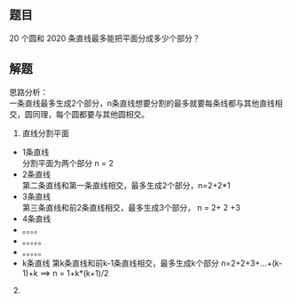 ## 题目

20 个圆和 2020 条直线最多能把平面分成多少个部分？

## 解题

思路分析：  
一条直线最多生成2个部分，n条直线想要分割的最多就要每条线都与其他直线相交，圆同理，每个圆都要与其他圆相交。

1. 直线分割平面

+ 1条直线  
  分割平面为两个部分 n = 2
+ 2条直线  
  第二条直线和第一条直线相交，最多生成2个部分，n=2+2*1
+ 3条直线  
  第三条直线和前2条直线相交，最多生成3个部分， n = 2+ 2 +3
+ 4条直线
+ 。。。。
+ 。。。。。
+ 。。。。。
+ k条直线 第k条直线和前k-1条直线相交，最多生成k个部分 n=2+2+3+...+(k-1)+k
==> n = 1+k*(k+1)/2

2. 